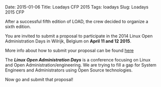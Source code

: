 Date: 2015-01-06
Title: Loadays CFP 2015
Tags: loadays
Slug: Loadays 2015 CFP

After a successful fifth edition of LOAD, the crew decided to organize a sixth edition.

You are invited to submit a proposal to participate in the 2014 Linux Open Administration Days in Wilrijk, Belgium on __April 11 and 12 2015__.


More info about how to submit your proposal can be found [here](http://loadays.org/pages/call-for-presentation.html)

The __*Linux Open Administration Days*__ is a conference focusing on Linux and Open Administration/engineering. We are trying to fill a gap for System Engineers and Administrators using Open Source technologies.

Now go and submit that proposal!
